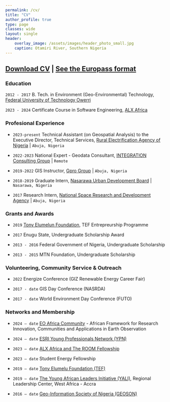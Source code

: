 ```yaml
---
permalink: /cv/
title: "CV"
author_profile: true
type: page
classes: wide
layout: single
header:
    overlay_image: /assets/images/header_photo_small.jpg
    caption: Otamiri River, Southern Nigeria
---
```

## [Download CV](https://drive.google.com/file/d/1tkLFHEBAa-kUmDhZMFezwS8hv2tERq5d/view?usp=sharing) | [See the Europass format](https://drive.google.com/file/d/1nmYhALcjy6R9zKAfx3UoRwfOyfzvxdX6/view?usp=sharing)

### Education

`2012 - 2017`
B. Tech. in Environment (Geo-Environmental) Technology, [Federal University of Technology Owerri](https://futo.edu.gov)

`2023 - 2024`
Certificate Course in Software Engineering, [ALX Africa](https://www.alxafrica.com)

### Profesional Experience

* `2023-present`
Technical Assistant (on Geospatial Analysis) to the Executive Director, Technical Services, [Rural Electrification Agency of Nigeria](https://rea.gov.ng/) | `Abuja, Nigeria`

* `2022-2023`
National Expert - Geodata Consultant, [INTEGRATION Consulting Group](https://integration.org/environment-energy/) | `Remote`

* `2019-2022`
GIS Instructor, [Gpro Group](https://goldenpro.group/) | `Abuja, Nigeria`

* `2018-2019`
Graduate Intern, [Nasarawa Urban Development Board](https://nasarawastate.gov.ng/nasarawa-state-urban-development-board/) | `Nasarawa, Nigeria`

* `2017`
Research Intern, [National Space Research and Development Agency](https://central.nasrda.gov.ng/) | `Abuja, Nigeria`

### Grants and Awards

* `2019`
[Tony Elumelun Foundation](https://tefconnect.com/), TEF Entrepreurship Programme

* `2017`
Enugu State, Undergraduate Scholarship Award

* `2013 - 2016`
Federal Government of Nigeria, Undergraduate Scholarship

* `2013 - 2015`
MTN Foundation, Undergraduate Scholarship

### Volunteering, Community Service & Outreach

* `2022`
Energize Conference (GIZ Renewable Energy Career Fair)

* `2017 - date`
GIS Day Conference (NASRDA)

* `2017 - date`
World Environment Day Conference (FUTO)

### Networks and Membership

* `2024 – date`
[EO Africa Community](https://www.eoafrica-rd.org/eo-africa-community/) - African Framework for Research Innovation, Communities and Applications in Earth Observation

* `2024 – date`
[ESRI Young Professionals Network (YPN)](https://www.esri.com/en-us/about/ypn/overview)

* `2023 – date`
[ALX Africa and The ROOM Fellowship](https://www.alxafrica.com/alumni-community/)
* `2023 – date`
Student Energy Fellowship
* `2019 – date`
[Tony Elumelu Foundation (TEF)](https://tefconnect.com/)

* `2019 – date`
[The Young African Leaders Initiative (YALI)](https://yaliwestafrica.net/rlc/), Regional Leadership Center, West Africa - Accra

* `2016 – date`
[Geo-Information Society of Nigeria (GEOSON)](https://geoson.ng/become-a-member/)



